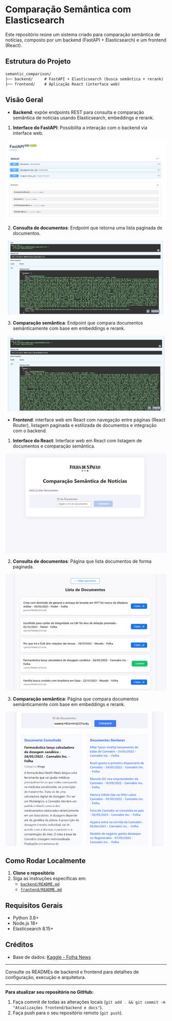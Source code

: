 # Comparação Semântica com Elasticsearch

Este repositório reúne um sistema criado para comparação semântica de notícias, composto por um backend (FastAPI + Elasticsearch) e um frontend (React).

## Estrutura do Projeto

```
semantic_comparison/
├── backend/     # FastAPI + Elasticsearch (busca semântica + rerank)
├── frontend/    # Aplicação React (interface web)
```

## Visão Geral
- **Backend**: expõe endpoints REST para consulta e comparação semântica de notícias usando Elasticsearch, embeddings e rerank.

1. **Interface do FastAPI**: Possibilita a interação com o backend via interface web.

![FastAPI](back1.png)

2. **Consulta de documentos**: Endpoint que retorna uma lista paginada de documentos.

![Endpoint de consulta de documentos](back2.png)

3. **Comparação semântica**: Endpoint que compara documentos semânticamente com base em embeddings e rerank.

![Endpoint de comparação semântica](back3.png)

- **Frontend**: interface web em React com navegação entre páginas (React Router), listagem paginada e estilizada de documentos e integração com o backend.

1. **Interface do React**: Interface web em React com listagem de documentos e comparação semântica.

![Interface do React](front1.png)

2. **Consulta de documentos**: Página que lista documentos de forma paginada.

![Consulta de documentos](front2.png)

3. **Comparação semântica**: Página que compara documentos semânticamente com base em embeddings e rerank.

![Comparação semântica](front3.png)

## Como Rodar Localmente

1. **Clone o repositório**
2. Siga as instruções específicas em:
   - [`backend/README.md`](./backend/README.md)
   - [`frontend/README.md`](./frontend/README.md)

## Requisitos Gerais
- Python 3.8+
- Node.js 18+
- Elasticsearch 8.15+

## Créditos
- Base de dados: [Kaggle - Folha News](https://www.kaggle.com/datasets/luisfcaldeira/folha-news-of-the-brazilian-newspaper-2024)

---

Consulte os READMEs de backend e frontend para detalhes de configuração, execução e arquitetura.

---

**Para atualizar seu repositório no GitHub:**
1. Faça commit de todas as alterações locais (`git add . && git commit -m "Atualizações frontend/backend e docs"`).
2. Faça push para o seu repositório remoto (`git push`).
